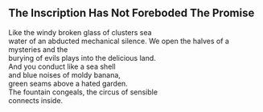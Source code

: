 The Inscription Has Not Foreboded The Promise
---------------------------------------------
Like the windy broken glass of clusters sea  
water of an abducted mechanical silence. We open the halves of a mysteries and the  
burying of evils plays into the delicious land.  
And you conduct like a sea shell  
and blue noises of moldy banana,  
green seams above a hated garden.  
The fountain congeals, the circus of sensible  
connects inside.  
